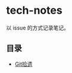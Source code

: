 # tech-notes

以 issue 的方式记录笔记。

## 目录

- [Git拾遗](https://github.com/JiaxiangZheng/tech-notes/issues/1)
